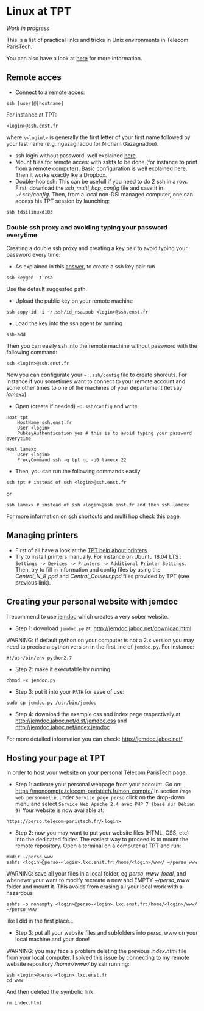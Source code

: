 # Linux at TPT
_Work in progress_

This is a list of practical links and tricks in Unix environments in Telecom ParisTech.

You can also have a look at [here](https://github.com/TomDLT/TPT) for more information.

## Remote acces
- Connect to a remote acces: 
````
ssh [user]@[hostname]
````
For instance at TPT: 
````
<login>@ssh.enst.fr
````
where `\<login\>` is generally the first letter of your first name followed by your last name (e.g. ngazagnadou for Nidham Gazagnadou). 
- ssh login without password: well explained [here](http://www.linuxproblem.org/art_9.html).
- Mount files for remote acces: with sshfs to be done (for instance to print from a remote computer). Basic configuration is well explained [here](https://doc.ubuntu-fr.org/sshfs). Then it works exactly lke a Dropbox.
- Double-hop ssh: This can be usefull if you need to do 2 ssh in a row. First, download the _ssh_multi_hop_config_ file and save it in _~/.ssh/config_. Then, from a local non-DSI managed computer, one can access his TPT session by launching:
```
ssh tdsilinuxd103
```

### Double ssh proxy and avoiding typing your password everytime
Creating a double ssh proxy and creating a key pair to avoid typing your password every time:
- As explained in this [answer](https://superuser.com/questions/8077/how-do-i-set-up-ssh-so-i-dont-have-to-type-my-password
), to create a ssh key pair run 
```
ssh-keygen -t rsa
```
Use the default suggested path.
- Upload the public key on your remote machine
```
ssh-copy-id -i ~/.ssh/id_rsa.pub <login>@ssh.enst.fr
```
- Load the key into the ssh agent by running
```
ssh-add
```
Then you can easily ssh into the remote machine without password with the following command:
```
ssh <login>@ssh.enst.fr
```

Now you can configurate your `~:.ssh/config` file to create shorcuts. For instance if you sometimes want to connect to your remote account and some other times to one of the machines of your departement (let say *lamexx*)
- Open (create if needed) `~:.ssh/config` and write
```
Host tpt
    HostName ssh.enst.fr
    User <login>
    PubkeyAuthentication yes # this is to avoid typing your password everytime

Host lamexx
    User <login>
    ProxyCommand ssh -q tpt nc -q0 lamexx 22
```
- Then, you can run the following commands easily
```
ssh tpt # instead of ssh <login>@ssh.enst.fr
```
or 
```
ssh lamexx # instead of ssh <login>@ssh.enst.fr and then ssh lamexx
```

For more information on ssh shortcuts and multi hop check this [page](https://en.wikibooks.org/wiki/OpenSSH/Cookbook/Proxies_and_Jump_Hosts#Old_Methods_of_Passing_Through_Jump_Hosts
).

## Managing printers
- First of all have a look at the [TPT help about printers](https://www.telecom-paristech.fr/vivre-ecole/services-numeriques-dsi/imprimantes-multifonctions/impression-centralisee/imprimer-depuis-gnulinux.html).
- Try to install printers manually. For instance on Ubuntu 18.04 LTS : `Settings -> Devices -> Printers -> Additional Printer Settings`. Then, try to fill in information and config files by using the _Central_N_B.ppd_ and _Central_Couleur.ppd_ files provided by TPT (see previous link).

## Creating your personal website with jemdoc
I recommend to use [jemdoc](http://jemdoc.jaboc.net/) which creates a very sober website.
- Step 1: download `jemdoc.py` at:
http://jemdoc.jaboc.net/download.html

WARNING: if default python on your computer is not a 2.x version you may need to precise a python version in the first line of `jemdoc.py`. For instance:
```
#!/usr/bin/env python2.7
```

- Step 2: make it executable by running
```
chmod +x jemdoc.py
```

- Step 3: put it into your `PATH` for ease of use:
```
sudo cp jemdoc.py /usr/bin/jemdoc
```

- Step 4: download the example css and index page respectively at 
http://jemdoc.jaboc.net/dist/jemdoc.css
and 
http://jemdoc.jaboc.net/index.jemdoc

For more detailed information you can check:
http://jemdoc.jaboc.net/


## Hosting your page at TPT
In order to host your website on your personal Télécom ParisTech page.
- Step 1: activate your personal webpage from your account. Go on:
https://moncompte.telecom-paristech.fr/mon_compte/
In section `Page web personnelle`, under `Service page perso` click on the drop-down menu and select `Service Web Apache 2.4 avec PHP 7 (basé sur Débian 9)`
Your website is now available at:
```
https://perso.telecom-paristech.fr/<login>
```

- Step 2: now you may want to put your website files (HTML, CSS, etc) into the dedicated folder. The easiest way to proceed is to mount the remote repository.
Open a terminal on a computer at TPT and run:
```
mkdir ~/perso_www
sshfs <login>@perso-<login>.lxc.enst.fr:/home/<login>/www/ ~/perso_www
```

WARNING: save all your files in a local folder, eg _perso_www_local_, and whenever your want to modify recreate a new and EMPTY _~/perso_www_ folder and mount it. This avoids from erasing all your local work with a hazardous 
```
sshfs -o nonempty <login>@perso-<login>.lxc.enst.fr:/home/<login>/www/ ~/perso_www
```
like I did in the first place...

- Step 3: put all your website files and subfolders into _perso_www_ on your local machine and your done!

WARNING: you may face a problem deleting the previous _index.html_ file from your local computer. I solved this issue by connecting to my remote website repository _/home/<login>/www/_  by ssh running:

```
ssh <login>@perso-<login>.lxc.enst.fr
cd www
```
And then deleted the symbolic link
```
rm index.html
```
